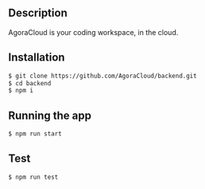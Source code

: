 ## Description

AgoraCloud is your coding workspace, in the cloud.

## Installation

```bash
$ git clone https://github.com/AgoraCloud/backend.git
$ cd backend
$ npm i
```

## Running the app

```bash
$ npm run start
```

## Test

```bash
$ npm run test
```

